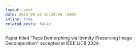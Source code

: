 ```yaml
---
layout: post
date: 2024-09-15 15:59:00 -0400
inline: true
related_posts: false
---
```


Paper titled "Face Demorphing via Identity Preserving Image Decomposition" accepted at IEEE IJCB 2024.
